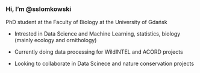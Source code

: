 ### Hi, I’m @sslomkowski

PhD student at the Faculty of Biology at the University of Gdańsk

* Intrested in Data Science and Machine Learning, statistics, biology (mainly ecology and ornithology)

* Currently doing data processing for WildINTEL and ACORD projects

* Looking to collaborate in Data Scinece and nature conservation projects

<!---
Farathey/Farathey is a ✨ special ✨ repository because its `README.md` (this file) appears on your GitHub profile.
You can click the Preview link to take a look at your changes.
--->
